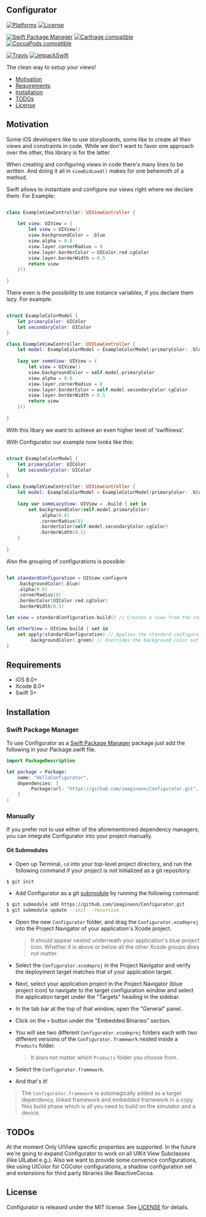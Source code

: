 ## Configurator

[![Platforms](https://img.shields.io/cocoapods/p/Configurator.svg)](https://cocoapods.org/pods/Configurator)
[![License](https://img.shields.io/cocoapods/l/Configurator.svg)](https://raw.githubusercontent.com/imagineon/Configurator/master/LICENSE)

[![Swift Package Manager](https://img.shields.io/badge/Swift%20Package%20Manager-compatible-brightgreen.svg)](https://github.com/apple/swift-package-manager)
[![Carthage compatible](https://img.shields.io/badge/Carthage-compatible-4BC51D.svg?style=flat)](https://github.com/Carthage/Carthage)
[![CocoaPods compatible](https://img.shields.io/cocoapods/v/Configurator.svg)](https://cocoapods.org/pods/Configurator)

[![Travis](https://img.shields.io/travis/imagineon/Configurator/master.svg)](https://travis-ci.org/imagineon/Configurator/branches)
[![JetpackSwift](https://img.shields.io/badge/JetpackSwift-framework-red.svg)](http://github.com/JetpackSwift/Framework)

The clean way to setup your views!

- [Motivation](#motivation)
- [Requirements](#requirements)
- [Installation](#installation)
- [TODOs](#todos)
- [License](#license)

## Motivation
Some iOS developers like to use storyboards, some like to create all their views and constraints in code.
While we don't want to favor one approach over the other, this library is for the latter.

When creating and configuring views in code there's many lines to be written.
And doing it all in `viewDidLoad()` makes for one behemoth of a method.

Swift allows to instantiate and configure our views right where we declare them.
For Example:

```swift

class ExampleViewController: UIViewController {
	
	let view: UIView = {
    	let view = UIView()
		view.backgroundColor = .blue
		view.alpha = 0.8
		view.layer.cornerRadius = 8
		view.layer.borderColor = UIColor.red.cgColor
		view.layer.borderWidth = 0.5
		return view
	}()
	
}

```

There even is the possibility to use instance variables, if you declare them lazy.
For example:

```swift

struct ExampleColorModel {
    let primaryColor: UIColor
    let secondaryColor: UIColor
}

class ExampleViewController: UIViewController {
    let model: ExampleColorModel = ExampleColorModel(primaryColor: .blue, secondaryColor: .red)
    
    lazy var someView: UIView = {
        let view = UIView()
        view.backgroundColor = self.model.primaryColor
        view.alpha = 0.8
        view.layer.cornerRadius = 8
        view.layer.borderColor = self.model.secondaryColor.cgColor
        view.layer.borderWidth = 0.5
        return view
    }()
    
}
```

With this libary we want to achieve an even higher level of 'swiftiness'.

With Configurator our example now looks like this:

```swift

struct ExampleColorModel {
    let primaryColor: UIColor
    let secondaryColor: UIColor
}

class ExampleViewController: UIViewController {
    let model: ExampleColorModel = ExampleColorModel(primaryColor: .blue, secondaryColor: .red)
    
    lazy var someLazyView: UIView = .build { set in
        set.backgroundColor(self.model.primaryColor)
            .alpha(0.8)
            .cornerRadius(8)
            .borderColor(self.model.secondaryColor.cgColor)
            .borderWidth(0.5)
    }
    
}
```

Also the grouping of configurations is possible:

```swift

let standardConfiguration = UIView.configure
    .backgroundColor(.blue)
    .alpha(0.8)
    .cornerRadius(8)
    .borderColor(UIColor.red.cgColor)
    .borderWidth(0.5)

let view = standardConfiguration.build() // Creates a view from the standard configuration

let otherView = UIView.build { set in
    set.apply(standardConfiguration) // Applies the standard configuration
        .backgroundColor(.green) // Overrides the background color set by the standard configuration
}

```



## Requirements

- iOS 8.0+
- Xcode 8.0+
- Swift 3+

## Installation

<!-- ### CocoaPods

[CocoaPods](http://cocoapods.org) is a dependency manager for Cocoa projects. You can install it with the following command:

```bash
$ gem install cocoapods
```

> CocoaPods 1.1.0+ is required to build Configurator 0.0.1+.

To integrate Configurator into your Xcode project using CocoaPods, specify it in your `Podfile`:

```ruby
source 'https://github.com/CocoaPods/Specs.git'
platform :ios, '8.0'
use_frameworks!

pod 'Configurator', '~> 0.0.1'
```

Then, run the following command:

```bash
$ pod install
```

### Carthage

[Carthage](https://github.com/Carthage/Carthage) is a decentralized dependency manager that automates the process of adding frameworks to your Cocoa application.

You can install Carthage with [Homebrew](http://brew.sh/) using the following command:

```bash
$ brew update
$ brew install carthage
```

To integrate Configurator into your Xcode project using Carthage, specify it in your `Cartfile`:

```ogdl
github "Configurator/Configurator" ~> 0.0.1
``` -->
### Swift Package Manager

To use Configurator as a [Swift Package Manager](https://swift.org/package-manager/) package just add the following in your Package.swift file.

``` swift
import PackageDescription

let package = Package(
    name: "HelloConfigurator",
    dependencies: [
        .Package(url: "https://github.com/imagineon/Configurator.git", "0.0.1")
    ]
)
```

### Manually

If you prefer not to use either of the aforementioned dependency managers, you can integrate Configurator into your project manually.

#### Git Submodules

- Open up Terminal, `cd` into your top-level project directory, and run the following command if your project is *not* initialized as a git repository:

```bash
$ git init
```

- Add Configurator as a git [submodule](http://git-scm.com/docs/git-submodule) by running the following command:

```bash
$ git submodule add https://github.com/imagineon/Configurator.git
$ git submodule update --init --recursive
```

- Open the new `Configurator` folder, and drag the `Configurator.xcodeproj` into the Project Navigator of your application's Xcode project.

    > It should appear nested underneath your application's blue project icon. Whether it is above or below all the other Xcode groups does not matter.

- Select the `Configurator.xcodeproj` in the Project Navigator and verify the deployment target matches that of your application target.
- Next, select your application project in the Project Navigator (blue project icon) to navigate to the target configuration window and select the application target under the "Targets" heading in the sidebar.
- In the tab bar at the top of that window, open the "General" panel.
- Click on the `+` button under the "Embedded Binaries" section.
- You will see two different `Configurator.xcodeproj` folders each with two different versions of the `Configurator.framework` nested inside a `Products` folder.

    > It does not matter which `Products` folder you choose from.

- Select the `Configurator.framework`.

- And that's it!

> The `Configurator.framework` is automagically added as a target dependency, linked framework and embedded framework in a copy files build phase which is all you need to build on the simulator and a device.

## TODOs

At the moment Only UIView specific properties are supported. In the future we're going to expand Configurator to work on all UIKit View Subclasses (like UILabel e.g.).
Also we want to provide some convenice configurations, like using UIColor for CGColor configurations, a shadow configuration set and extensions for third party libraries like ReactiveCocoa.

## License

Configurator is released under the MIT license. See [LICENSE](https://github.com/imagineon/Configurator/blob/master/LICENSE) for details.
